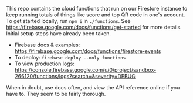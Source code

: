This repo contains the cloud functions that run on our Firestore instance to keep running totals of things like score and top QR code in one's account. To get started locally, run `npm i` in `./functions`. See https://firebase.google.com/docs/functions/get-started for more details. Initial setup steps have already been taken.

 - Firebase docs & examples: https://firebase.google.com/docs/functions/firestore-events
 - To deploy: `firebase deploy --only functions`
 - To view production logs: https://console.firebase.google.com/u/0/project/sandbox-266120/functions/logs?search=&severity=DEBUG

When in doubt, use docs often, and view the API reference online if you have to. They seem to be fairly thorough.

